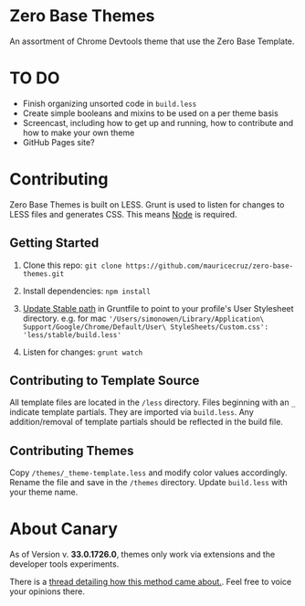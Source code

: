 # Zero Base Themes

An assortment of Chrome Devtools theme that use the Zero Base Template.


# TO DO

- Finish organizing unsorted code in `build.less`
- Create simple booleans and mixins to be used on a per theme basis
- Screencast, including how to get up and running, how to contribute and how to make your own theme
- GitHub Pages site?


# Contributing

Zero Base Themes is built on LESS. Grunt is used to listen for changes to LESS files and generates CSS. This means [Node](http://nodejs.org/) is required.


## Getting Started

1. Clone this repo: `git clone https://github.com/mauricecruz/zero-base-themes.git`

2. Install dependencies: `npm install`

3. [Update Stable path](https://github.com/mauricecruz/zero-base-themes/blob/master/Gruntfile.js#L15) in Gruntfile to point to your profile's User Stylesheet directory. e.g. for mac `'/Users/simonowen/Library/Application\ Support/Google/Chrome/Default/User\ StyleSheets/Custom.css': 'less/stable/build.less'`

4. Listen for changes: `grunt watch`


## Contributing to Template Source

All template files are located in the `/less` directory. Files beginning with an `_` indicate template partials. They are imported via `build.less`. Any addition/removal of template partials should be reflected in the build file.


## Contributing Themes

Copy `/themes/_theme-template.less` and modify color values accordingly. Rename the file and save in the `/themes` directory.  Update `build.less` with your theme name.


# About Canary

As of Version v. **33.0.1726.0**, themes only work via extensions and the developer tools experiments.

There is a [thread detailing how this method came about.](https://code.google.com/p/chromium/issues/detail?can=4&start=0&num=100&q=&colspec=ID%20Pri%20M%20Iteration%20ReleaseBlock%20Cr%20Status%20Owner%20Summary%20OS%20Modified&groupby=&sort=&id=318566).  Feel free to voice your opinions there.
